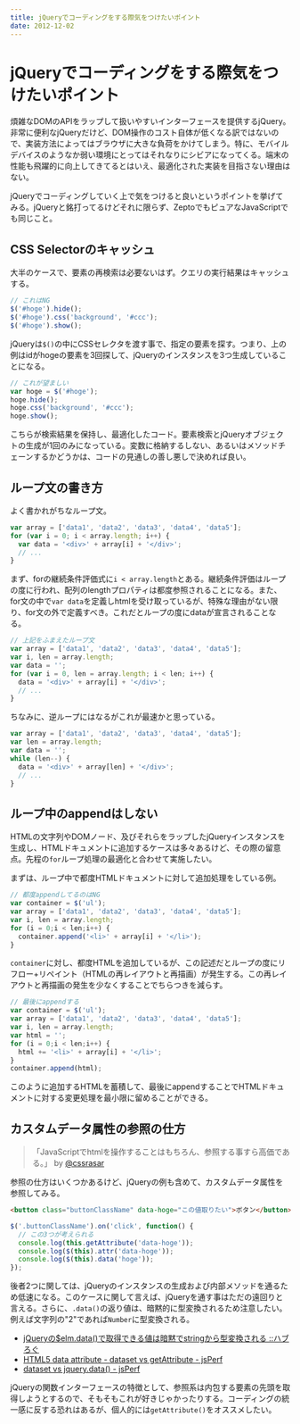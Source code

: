 ```yaml
---
title: jQueryでコーディングをする際気をつけたいポイント
date: 2012-12-02
---
```


# jQueryでコーディングをする際気をつけたいポイント

煩雑なDOMのAPIをラップして扱いやすいインターフェースを提供するjQuery。非常に便利なjQueryだけど、DOM操作のコスト自体が低くなる訳ではないので、実装方法によってはブラウザに大きな負荷をかけてしまう。特に、モバイルデバイスのようなか弱い環境にとってはそれなりにシビアになってくる。端末の性能も飛躍的に向上してきてるとはいえ、最適化された実装を目指さない理由はない。

jQueryでコーディングしていく上で気をつけると良いというポイントを挙げてみる。jQueryと銘打ってるけどそれに限らず、ZeptoでもピュアなJavaScriptでも同じこと。

## CSS Selectorのキャッシュ

大半のケースで、要素の再検索は必要ないはず。クエリの実行結果はキャッシュする。

```js
// これはNG
$('#hoge').hide();
$('#hoge').css('background', '#ccc');
$('#hoge').show();
```

jQueryは`$()`の中にCSSセレクタを渡す事で、指定の要素を探す。つまり、上の例はidがhogeの要素を3回探して、jQueryのインスタンスを3つ生成していることになる。

```js
// これが望ましい
var hoge = $('#hoge');
hoge.hide();
hoge.css('background', '#ccc');
hoge.show();
```

こちらが検索結果を保持し、最適化したコード。要素検索とjQueryオブジェクトの生成が1回のみになっている。変数に格納するしない、あるいはメソッドチェーンするかどうかは、コードの見通しの善し悪しで決めれば良い。

## ループ文の書き方

よく書かれがちなループ文。

```javascript
var array = ['data1', 'data2', 'data3', 'data4', 'data5'];
for (var i = 0; i < array.length; i++) {
  var data = '<div>' + array[i] + '</div>';
  // ...
}
```

まず、forの継続条件評価式に`i < array.length`とある。継続条件評価はループの度に行われ、配列のlengthプロパティは都度参照されることになる。また、for文の中で`var data`を定義しhtmlを受け取っているが、特殊な理由がない限り、for文の外で定義すべき。これだとループの度にdataが宣言されることなる。

```javascript
// 上記をふまえたループ文
var array = ['data1', 'data2', 'data3', 'data4', 'data5'];
var i, len = array.length;
var data = '';
for (var i = 0, len = array.length; i < len; i++) {
  data = '<div>' + array[i] + '</div>';
  // ...
}
```

ちなみに、逆ループにはなるがこれが最速かと思っている。

```javascript
var array = ['data1', 'data2', 'data3', 'data4', 'data5'];
var len = array.length;
var data = '';
while (len--) {
  data = '<div>' + array[len] + '</div>';
  // ...
}
```

## ループ中のappendはしない

HTMLの文字列やDOMノード、及びそれらをラップしたjQueryインスタンスを生成し、HTMLドキュメントに追加するケースは多々あるけど、その際の留意点。先程の`for`ループ処理の最適化と合わせて実施したい。

まずは、ループ中で都度HTMLドキュメントに対して追加処理をしている例。

```js
// 都度appendしてるのはNG
var container = $('ul');
var array = ['data1', 'data2', 'data3', 'data4', 'data5'];
var i, len = array.length;
for (i = 0;i < len;i++) {
  container.append('<li>' + array[i] + '</li>');
}
```

`container`に対し、都度HTMLを追加しているが、この記述だとループの度にリフロー+リペイント（HTMLの再レイアウトと再描画）が発生する。この再レイアウトと再描画の発生を少なくすることでちらつきを減らす。

```js
// 最後にappendする
var container = $('ul');
var array = ['data1', 'data2', 'data3', 'data4', 'data5'];
var i, len = array.length;
var html = '';
for (i = 0;i < len;i++) {
  html += '<li>' + array[i] + '</li>';
}
container.append(html);
```

このように追加するHTMLを蓄積して、最後にappendすることでHTMLドキュメントに対する変更処理を最小限に留めることができる。

## カスタムデータ属性の参照の仕方

> 「JavaScriptでhtmlを操作することはもちろん、参照する事すら高価である。」 by [@cssrasar](http://twitter.com/cssradar)

参照の仕方はいくつかあるけど、jQueryの例も含めて、カスタムデータ属性を参照してみる。

```html
<button class="buttonClassName" data-hoge="この値取りたい">ボタン</button>
```

```js
$('.buttonClassName').on('click', function() {
  // この3つが考えられる
  console.log(this.getAttribute('data-hoge'));
  console.log($(this).attr('data-hoge'));
  console.log($(this).data('hoge'));
});
```

後者2つに関しては、jQueryのインスタンスの生成および内部メソッドを通るため低速になる。このケースに関して言えば、jQueryを通す事はただの遠回りと言える。さらに、`.data()`の返り値は、暗黙的に型変換されるため注意したい。例えば文字列の"2"であれば`Number`に型変換される。

- [jQueryの$elm.data()で取得できる値は暗黙でstringから型変換される ::ハブろぐ](http://havelog.ayumusato.com/develop/javascript/e291-jquery_data_method.html)
- [HTML5 data attribute - dataset vs getAttribute - jsPerf](http://jsperf.com/html5-data-attribute-dataset-vs-getattribute)
- [dataset vs jquery.data() - jsPerf](http://jsperf.com/dataset-vs-jquery-data/4)

jQueryの関数インターフェースの特徴として、参照系は内包する要素の先頭を取得しようとするので、そもそもこれが好きじゃかったりする。コーディングの統一感に反する恐れはあるが、個人的には`getAttribute()`をオススメしたい。
